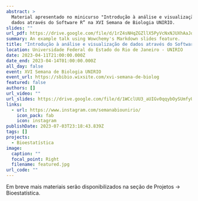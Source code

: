 ```yaml
---
abstract: >
  Material apresentado no minicurso "Introdução à análise e visualização de
  dados através do Software R” na XVI Semana de Biologia UNIRIO.
slides: ""
url_pdf: https://drive.google.com/file/d/1rZ4sNHqZGZllX5PyVcNxNJUXhAaJqfkm/view?usp=drive_link
summary: An example talk using Wowchemy's Markdown slides feature.
title: "Introdução à análise e visualização de dados através do Software R "
location: Universidade Federal do Estado do Rio de Janeiro - UNIRIO
date: 2023-04-11T21:00:00.000Z
date_end: 2023-04-14T01:00:00.000Z
all_day: false
event: XVI Semana de Biologia UNIRIO
event_url: https://sbibio.wixsite.com/xvi-semana-de-biolog
featured: false
authors: []
url_video: ""
url_slides: https://drive.google.com/file/d/1WCclUU3_aUIGv0qqybOySUmfyUVq4zq-/view?usp=drive_link
links:
  - url: https://www.instagram.com/semanabiounirio/
    icon_pack: fab
    icon: instagram
publishDate: 2023-07-03T23:18:43.839Z
tags: []
projects:
  - Bioestatística
image:
  caption: ""
  focal_point: Right
  filename: featured.jpg
url_code: ""
---
```

E﻿m breve mais materiais serão disponibilizados na seção de Projetos -> Bioestatística.
